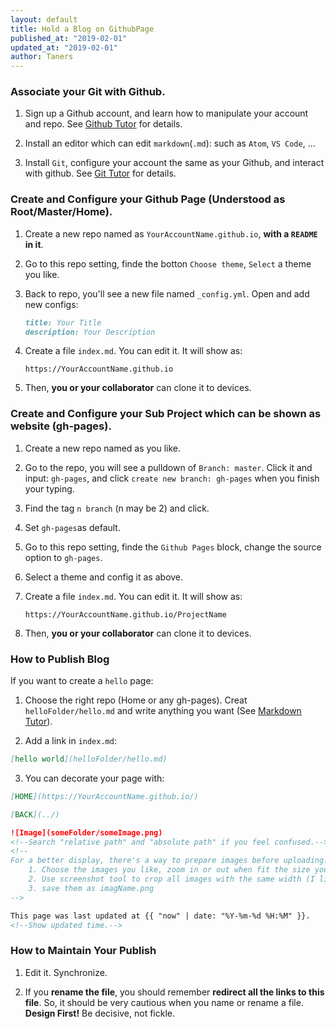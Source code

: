 ```yaml
---
layout: default
title: Hold a Blog on GithubPage
published_at: "2019-02-01"
updated_at: "2019-02-01"
author: Taners
---
```


### Associate your Git with Github.

1. Sign up a Github account, and learn how to manipulate your account and repo. See [Github Tutor](../common/github-tutor.md) for details.

2. Install an editor which can edit `markdown`(`.md`): such as `Atom`, `VS Code`, ...

3. Install `Git`, configure your account the same as your Github, and interact with github. See [Git Tutor](../common/git-tutor.md) for details.

### Create and Configure your Github Page (Understood as Root/Master/Home).

1. Create a new repo named as `YourAccountName.github.io`, **with a `README` in it**.

2. Go to this repo setting, finde the botton `Choose theme`, `Select` a theme you like.

3. Back to repo, you'll see a new file named `_config.yml`. Open and add new configs:

    ```markdown
    title: Your Title
    description: Your Description
    ```

4. Create a file `index.md`. You can edit it. It will show as:

    ```
    https://YourAccountName.github.io
    ```

5. Then, **you or your collaborator** can clone it to devices.

### Create and Configure your Sub Project which can be shown as website (gh-pages).

1. Create a new repo named as you like.

2. Go to the repo, you will see a pulldown of `Branch: master`. Click it and input: `gh-pages`, and click `create new branch: gh-pages` when you finish your typing.

3. Find the tag `n branch` (n may be 2) and click.

4. Set `gh-pages`as default.

5. Go to this repo setting, finde the `Github Pages` block, change the source option to `gh-pages`.

6. Select a theme and config it as above.

7. Create a file `index.md`. You can edit it. It will show as:
    
    ```
    https://YourAccountName.github.io/ProjectName
    ```

8. Then, **you or your collaborator** can clone it to devices.


### How to Publish Blog

If you want to create a `hello` page: 

1. Choose the right repo (Home or any gh-pages). Creat `helloFolder/hello.md` and write anything you want (See [Markdown Tutor](../common/markdown-tutor.md)). 

2. Add a link in `index.md`:

```markdown    
[hello world](helloFolder/hello.md)
```

3. You can decorate your page with:

```markdown   
[HOME](https://YourAccountName.github.io/)

[BACK](../)

![Image](someFolder/someImage.png) 
<!--Search "relative path" and "absolute path" if you feel confused.--> 
<!--
For a better display, there's a way to prepare images before uploading:
    1. Choose the images you like, zoom in or out when fit the size you want.
    2. Use screenshot tool to crop all images with the same width (I like 580 px)
    3. save them as imagName.png
-->

This page was last updated at {{ "now" | date: "%Y-%m-%d %H:%M" }}.
<!--Show updated time.-->
```

### How to Maintain Your Publish

1. Edit it. Synchronize.

2. If you **rename the file**, you should remember **redirect all the links to this file**. So, it should be very cautious when you name or rename a file. **Design First!** Be decisive, not fickle.
